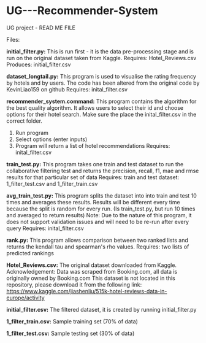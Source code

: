 # UG---Recommender-System
UG project - READ ME FILE

Files:

<b>initial_filter.py:</b>
This is run first - it is the data pre-processing stage and is run on the original dataset taken from Kaggle. 
Requires: Hotel_Reviews.csv
Produces: initial_filter.csv

<b>dataset_longtail.py:</b>
This program is used to visualise the rating frequency by hotels and by users. The code has been altered from the original code by KevinLiao159 on github
Requires: inital_filter.csv

<b>recommender_system.command:</b>
This program contains the algorithm for the best quality algorithm. It allows users to select their id and choose options for their hotel search.
Make sure the place the inital_filter.csv in the correct folder.
1. Run program
2. Select options (enter inputs)
3. Program will return a list of hotel recommendations
Requires: inital_filter.csv

<b>train_test.py:</b>
This program takes one train and test dataset to run the collaborative filtering test and returns the precision, recall, f1, mae and rmse results for that particular set of data
Requires: train and test dataset: 1_filter_test.csv and 1_filter_train.csv

<b>avg_train_test.py:</b>
This program splits the dataset into into train and test 10 times and averages these results. Results will be different every time because the split is random for every run. (Is train_test.py, but run 10 times and averaged to return results)
Note: Due to the nature of this program, it does not support validation issues and will need to be re-run after every query
Requires: inital_filter.csv

<b>rank.py:</b>
This program allows comparison between two ranked lists and returns the kendall tau and spearman's rho values.
Requires: two lists of predicted rankings

<b>Hotel_Reviews.csv:</b>
The original dataset downloaded from Kaggle. Acknowledgement: Data was scraped from Booking.com, all data is originally owned by Booking.com
This dataset is not located in this repository, please download it from the following link:
https://www.kaggle.com/jiashenliu/515k-hotel-reviews-data-in-europe/activity

<b>initial_filter.csv:</b>
The filtered dataset, it is created by running initial_filter.py

<b>1_filter_train.csv:</b>
Sample training set (70% of data)

<b>1_filter_test.csv:</b>
Sample testing set (30% of data)



